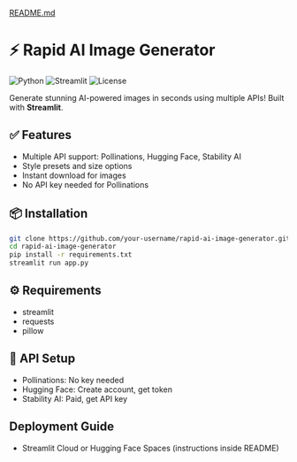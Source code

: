 [README.md](https://github.com/user-attachments/files/21589568/README.md)
# ⚡ Rapid AI Image Generator
![Python](https://img.shields.io/badge/Python-3.9%2B-blue?logo=python)
![Streamlit](https://img.shields.io/badge/Streamlit-App-red?logo=streamlit)
![License](https://img.shields.io/badge/License-MIT-green)

Generate stunning AI-powered images in seconds using multiple APIs! Built with **Streamlit**.

## ✅ Features
- Multiple API support: Pollinations, Hugging Face, Stability AI
- Style presets and size options
- Instant download for images
- No API key needed for Pollinations

## 📦 Installation
```bash
git clone https://github.com/your-username/rapid-ai-image-generator.git
cd rapid-ai-image-generator
pip install -r requirements.txt
streamlit run app.py
```

## ⚙️ Requirements
- streamlit
- requests
- pillow

## 🔑 API Setup
- Pollinations: No key needed
- Hugging Face: Create account, get token
- Stability AI: Paid, get API key

## Deployment Guide
- Streamlit Cloud or Hugging Face Spaces (instructions inside README)
